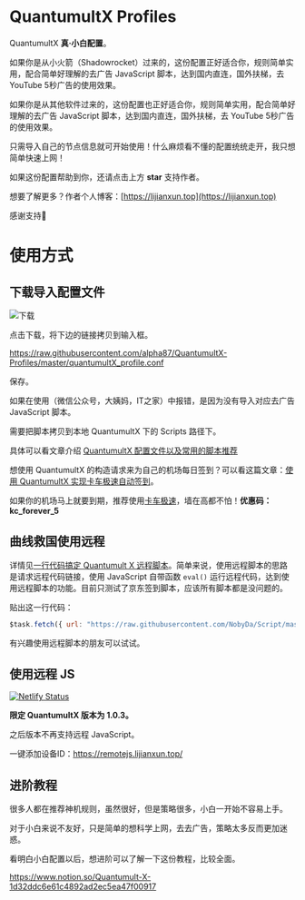 # QuantumultX Profiles

QuantumultX **真·小白配置**。

如果你是从小火箭（Shadowrocket）过来的，这份配置正好适合你，规则简单实用，配合简单好理解的去广告 JavaScript 脚本，达到国内直连，国外扶梯，去 YouTube 5秒广告的使用效果。

如果你是从其他软件过来的，这份配置也正好适合你，规则简单实用，配合简单好理解的去广告 JavaScript 脚本，达到国内直连，国外扶梯，去 YouTube 5秒广告的使用效果。

只需导入自己的节点信息就可开始使用！什么麻烦看不懂的配置统统走开，我只想简单快速上网！

如果这份配置帮助到你，还请点击上方 **star** 支持作者。

想要了解更多？作者个人博客：[https://lijianxun.top](https://lijianxun.top)

感谢支持🙏

# 使用方式

## 下载导入配置文件

![下载](https://i.loli.net/2019/12/06/3VBawUXLrsMR8d9.jpg)

点击下载，将下边的链接拷贝到输入框。

https://raw.githubusercontent.com/alpha87/QuantumultX-Profiles/master/quantumultX_profile.conf

保存。

如果在使用（微信公众号，大姨妈，IT之家）中报错，是因为没有导入对应去广告 JavaScript 脚本。

需要把脚本拷贝到本地 QuantumultX 下的 Scripts 路径下。

具体可以看文章介绍 [QuantumultX 配置文件以及常用的脚本推荐](https://lijianxun.top/?p=106)

想使用 QuantumultX 的构造请求来为自己的机场每日签到？可以看这篇文章：[使用 QuantumultX 实现卡车极速自动签到](https://lijianxun.top/61.html)。

如果你的机场马上就要到期，推荐使用[卡车极速](http://m8.pw/mddv)，墙在高都不怕！**优惠码：kc_forever_5**

## 曲线救国使用远程

详情见[一行代码搞定 Quantumult X 远程脚本](https://lijianxun.top/339.html)。简单来说，使用远程脚本的思路是请求远程代码链接，使用 JavaScript 自带函数 `eval()` 运行远程代码，达到使用远程脚本的功能。目前只测试了京东签到脚本，应该所有脚本都是没问题的。

贴出这一行代码：

```javascript
$task.fetch({ url: "https://raw.githubusercontent.com/NobyDa/Script/master/JD-DailyBonus/JD_DailyBonus.js" }).then(response => {eval(response.body);});
```

有兴趣使用远程脚本的朋友可以试试。

## 使用远程 JS

[![Netlify Status](https://api.netlify.com/api/v1/badges/7043c3c1-7ee8-4158-883f-a321ac10f0c7/deploy-status)](https://app.netlify.com/sites/musing-galileo-d17927/deploys)

**限定 QuantumultX 版本为 1.0.3。**

之后版本不再支持远程 JavaScript。

一键添加设备ID：https://remotejs.lijianxun.top/

## 进阶教程

很多人都在推荐神机规则，虽然很好，但是策略很多，小白一开始不容易上手。

对于小白来说不友好，只是简单的想科学上网，去去广告，策略太多反而更加迷惑。

看明白小白配置以后，想进阶可以了解一下这份教程，比较全面。

https://www.notion.so/Quantumult-X-1d32ddc6e61c4892ad2ec5ea47f00917
